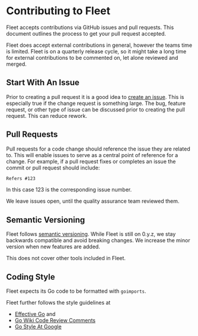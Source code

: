 # Contributing to Fleet

Fleet accepts contributions via GitHub issues and pull requests.
This document outlines the process to get your pull request accepted.

Fleet does accept external contributions in general, however the teams time is limited. Fleet is on a quarterly release cycle, so it might take a long time for external contributions to be commented on, let alone reviewed and merged.

## Start With An Issue

Prior to creating a pull request it is a good idea to [create an issue].
This is especially true if the change request is something large.
The bug, feature request, or other type of issue can be discussed prior to
creating the pull request. This can reduce rework.

[Create an issue]: https://github.com/rancher/fleet/issues/new

## Pull Requests

Pull requests for a code change should reference the issue they are related to.
This will enable issues to serve as a central point of reference for a change.
For example, if a pull request fixes or completes an issue the commit or
pull request should include:

```md
Refers #123
```

In this case 123 is the corresponding issue number.

We leave issues open, until the quality assurance team reviewed them.

## Semantic Versioning

Fleet follows [semantic versioning](https://semver.org/).
While Fleet is still on 0.y.z, we stay backwards compatible and avoid breaking changes. We increase the minor version when new features are added.

This does not cover other tools included in Fleet.

## Coding Style

Fleet expects its Go code to be formatted with `goimports`.

Fleet further follows the style guidelines at

  - [Effective Go](https://go.dev/doc/effective_go) and
  - [Go Wiki Code Review Comments](https://github.com/golang/go/wiki/CodeReviewComments)
  - [Go Style At Google](https://google.github.io/styleguide/go/guide)
